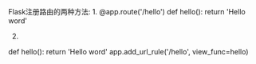 Flask注册路由的两种方法:
1.
@app.route('/hello')
def hello():
    return 'Hello word'

2.
def hello():
    return 'Hello word'
app.add_url_rule('/hello', view_func=hello)